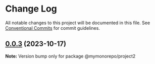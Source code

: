 # Change Log

All notable changes to this project will be documented in this file.
See [Conventional Commits](https://conventionalcommits.org) for commit guidelines.

## [0.0.3](https://github.com/test/my-monorepo/compare/v0.0.2...v0.0.3) (2023-10-17)

**Note:** Version bump only for package @mymonorepo/project2
